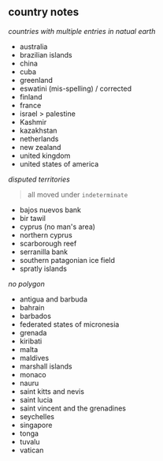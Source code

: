 ## country notes
*countries with multiple entries in natual earth*
- australia
- brazilian islands
- china
- cuba
- greenland
- eswatini (mis-spelling) / corrected
- finland
- france
- israel > palestine
- Kashmir
- kazakhstan
- netherlands
- new zealand
- united kingdom
- united states of america

*disputed territories*
> all moved under `indeterminate`
- bajos nuevos bank
- bir tawil
- cyprus (no man's area)
- northern cyprus
- scarborough reef
- serranilla bank
- southern patagonian ice field
- spratly islands

*no polygon*
- antigua and barbuda
- bahrain
- barbados
- federated states of micronesia
- grenada
- kiribati
- malta
- maldives
- marshall islands
- monaco
- nauru
- saint kitts and nevis
- saint lucia
- saint vincent and the grenadines
- seychelles
- singapore
- tonga
- tuvalu
- vatican
